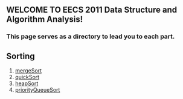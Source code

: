## WELCOME TO EECS 2011 Data Structure and Algorithm Analysis!
    
### This page serves as a directory to lead you to each part.

## Sorting
  1. [mergeSort](https://github.com/harrydaihaolin/DataStructure/blob/master/src/sorting/mergeSort.md)
  2. [quickSort](https://github.com/harrydaihaolin/DataStructure/blob/master/src/sorting/quickSort.md)
  3. [heapSort](https://github.com/harrydaihaolin/DataStructure/blob/master/src/sorting/heapsort.md)
  4. [priorityQueueSort](https://github.com/harrydaihaolin/DataStructure/blob/master/src/sorting/priorityQueueSort.md)
